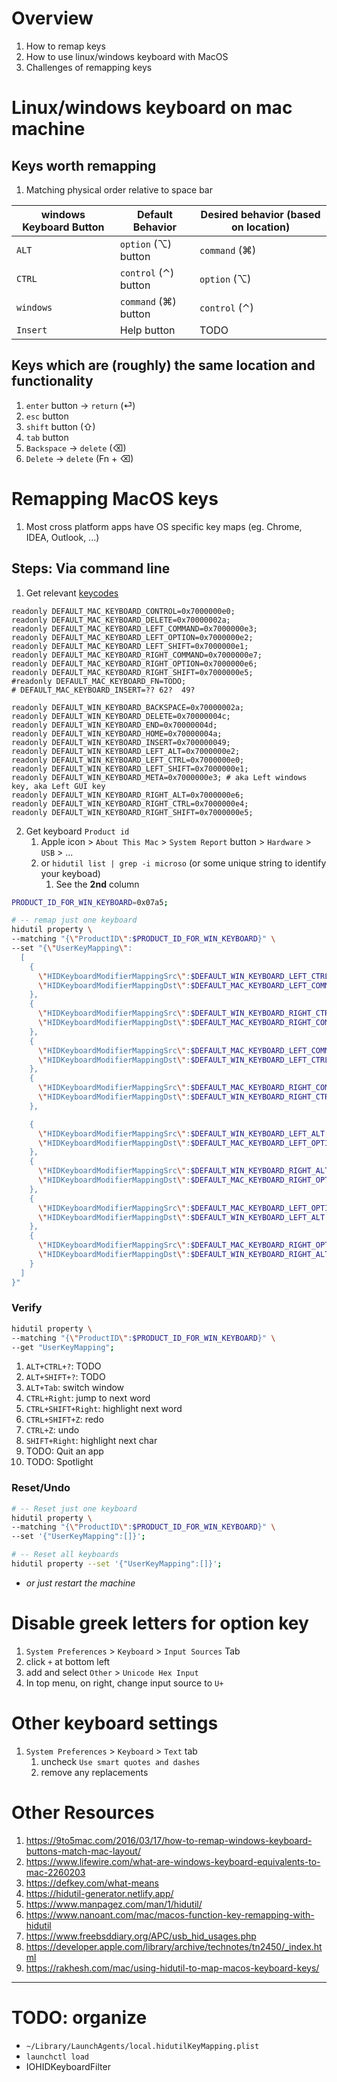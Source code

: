 # Overview
1. How to remap keys
1. How to use linux/windows keyboard with MacOS
1. Challenges of remapping keys


# Linux/windows keyboard on mac machine
## Keys worth remapping
1. Matching physical order relative to space bar

|windows Keyboard Button|Default Behavior|Desired behavior (based on location)|
|---|---|---|
|`ALT`|`option` (⌥) button|`command` (⌘)|
|`CTRL`|`control` (⌃) button|`option` (⌥)|
|`windows`|`command` (⌘) button|`control` (⌃)|
|`Insert`|Help button|TODO|

## Keys which are (roughly) the same location and functionality
1. `enter` button -> `return` (⏎)
1. `esc` button
1. `shift` button (⇧)
1. `tab` button
1. `Backspace` -> `delete` (⌫)
1. `Delete` -> `delete` (Fn + ⌫)


# Remapping MacOS keys
1. Most cross platform apps have OS specific key maps (eg. Chrome, IDEA, Outlook, ...)

## Steps: Via command line
1. Get relevant [keycodes](https://www.freebsddiary.org/APC/usb_hid_usages.php)
```
readonly DEFAULT_MAC_KEYBOARD_CONTROL=0x7000000e0;
readonly DEFAULT_MAC_KEYBOARD_DELETE=0x70000002a;
readonly DEFAULT_MAC_KEYBOARD_LEFT_COMMAND=0x7000000e3;
readonly DEFAULT_MAC_KEYBOARD_LEFT_OPTION=0x7000000e2;
readonly DEFAULT_MAC_KEYBOARD_LEFT_SHIFT=0x7000000e1;
readonly DEFAULT_MAC_KEYBOARD_RIGHT_COMMAND=0x7000000e7;
readonly DEFAULT_MAC_KEYBOARD_RIGHT_OPTION=0x7000000e6;
readonly DEFAULT_MAC_KEYBOARD_RIGHT_SHIFT=0x7000000e5;
#readonly DEFAULT_MAC_KEYBOARD_FN=TODO;
# DEFAULT_MAC_KEYBOARD_INSERT=?? 62?  49?

readonly DEFAULT_WIN_KEYBOARD_BACKSPACE=0x70000002a;
readonly DEFAULT_WIN_KEYBOARD_DELETE=0x70000004c;
readonly DEFAULT_WIN_KEYBOARD_END=0x70000004d;
readonly DEFAULT_WIN_KEYBOARD_HOME=0x70000004a;
readonly DEFAULT_WIN_KEYBOARD_INSERT=0x700000049;
readonly DEFAULT_WIN_KEYBOARD_LEFT_ALT=0x7000000e2;
readonly DEFAULT_WIN_KEYBOARD_LEFT_CTRL=0x7000000e0;
readonly DEFAULT_WIN_KEYBOARD_LEFT_SHIFT=0x7000000e1;
readonly DEFAULT_WIN_KEYBOARD_META=0x7000000e3; # aka Left windows key, aka Left GUI key
readonly DEFAULT_WIN_KEYBOARD_RIGHT_ALT=0x7000000e6;
readonly DEFAULT_WIN_KEYBOARD_RIGHT_CTRL=0x7000000e4;
readonly DEFAULT_WIN_KEYBOARD_RIGHT_SHIFT=0x7000000e5;
```
2. Get keyboard `Product id`
    1. Apple icon > `About This Mac` > `System Report` button > `Hardware` > `USB` > ...
    1. or `hidutil list | grep -i microso` (or some unique string to identify your keyboad)
        1. See the **2nd** column
```sh
PRODUCT_ID_FOR_WIN_KEYBOARD=0x07a5;

# -- remap just one keyboard
hidutil property \
--matching "{\"ProductID\":$PRODUCT_ID_FOR_WIN_KEYBOARD}" \
--set "{\"UserKeyMapping\":
  [
    {
      \"HIDKeyboardModifierMappingSrc\":$DEFAULT_WIN_KEYBOARD_LEFT_CTRL,
      \"HIDKeyboardModifierMappingDst\":$DEFAULT_MAC_KEYBOARD_LEFT_COMMAND
    },
    {
      \"HIDKeyboardModifierMappingSrc\":$DEFAULT_WIN_KEYBOARD_RIGHT_CTRL,
      \"HIDKeyboardModifierMappingDst\":$DEFAULT_MAC_KEYBOARD_RIGHT_COMMAND
    },
    {
      \"HIDKeyboardModifierMappingSrc\":$DEFAULT_MAC_KEYBOARD_LEFT_COMMAND,
      \"HIDKeyboardModifierMappingDst\":$DEFAULT_WIN_KEYBOARD_LEFT_CTRL
    },
    {
      \"HIDKeyboardModifierMappingSrc\":$DEFAULT_MAC_KEYBOARD_RIGHT_COMMAND,
      \"HIDKeyboardModifierMappingDst\":$DEFAULT_WIN_KEYBOARD_RIGHT_CTRL
    },

    {
      \"HIDKeyboardModifierMappingSrc\":$DEFAULT_WIN_KEYBOARD_LEFT_ALT,
      \"HIDKeyboardModifierMappingDst\":$DEFAULT_MAC_KEYBOARD_LEFT_OPTION
    },
    {
      \"HIDKeyboardModifierMappingSrc\":$DEFAULT_WIN_KEYBOARD_RIGHT_ALT,
      \"HIDKeyboardModifierMappingDst\":$DEFAULT_MAC_KEYBOARD_RIGHT_OPTION
    },
    {
      \"HIDKeyboardModifierMappingSrc\":$DEFAULT_MAC_KEYBOARD_LEFT_OPTION,
      \"HIDKeyboardModifierMappingDst\":$DEFAULT_WIN_KEYBOARD_LEFT_ALT
    },
    {
      \"HIDKeyboardModifierMappingSrc\":$DEFAULT_MAC_KEYBOARD_RIGHT_OPTION,
      \"HIDKeyboardModifierMappingDst\":$DEFAULT_WIN_KEYBOARD_RIGHT_ALT
    }
  ]
}"
```

### Verify
```sh
hidutil property \
--matching "{\"ProductID\":$PRODUCT_ID_FOR_WIN_KEYBOARD}" \
--get "UserKeyMapping";
```
1. `ALT+CTRL+?`: TODO
1. `ALT+SHIFT+?`: TODO
1. `ALT+Tab`: switch window
1. `CTRL+Right`: jump to next word
1. `CTRL+SHIFT+Right`: highlight next word
1. `CTRL+SHIFT+Z`: redo
1. `CTRL+Z`: undo
1. `SHIFT+Right`: highlight next char
1. TODO: Quit an app
1. TODO: Spotlight


### Reset/Undo
```sh
# -- Reset just one keyboard
hidutil property \
--matching "{\"ProductID\":$PRODUCT_ID_FOR_WIN_KEYBOARD}" \
--set '{"UserKeyMapping":[]}';

# -- Reset all keyboards
hidutil property --set '{"UserKeyMapping":[]}';
```
- *or just restart the machine*


# Disable greek letters for option key
1. `System Preferences` > `Keyboard` > `Input Sources` Tab
1. click `+` at bottom left
1. add and select `Other` > `Unicode Hex Input`
1. In top menu, on right, change input source to `U+`


# Other keyboard settings
1. `System Preferences` > `Keyboard` > `Text` tab
    1. uncheck `Use smart quotes and dashes`
    1. remove any replacements


# Other Resources
1. https://9to5mac.com/2016/03/17/how-to-remap-windows-keyboard-buttons-match-mac-layout/
1. https://www.lifewire.com/what-are-windows-keyboard-equivalents-to-mac-2260203
1. https://defkey.com/what-means
1. https://hidutil-generator.netlify.app/
1. https://www.manpagez.com/man/1/hidutil/
1. https://www.nanoant.com/mac/macos-function-key-remapping-with-hidutil
1. https://www.freebsddiary.org/APC/usb_hid_usages.php
1. https://developer.apple.com/library/archive/technotes/tn2450/_index.html
1. https://rakhesh.com/mac/using-hidutil-to-map-macos-keyboard-keys/


--------
# TODO: organize
- `~/Library/LaunchAgents/local.hidutilKeyMapping.plist`
- `launchctl load`
- IOHIDKeyboardFilter
